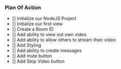 ### Plan Of Action

- [] Initialize our NodeJS Project
- [] Initialize our first view
- [] Create a Room ID
- [] Add ability to view out own video
- [] Add ability to allow others to stream their video
- [] Add Styling
- [] Add ability to create messages
- [] Add mute button
- [] Add Stop Video button